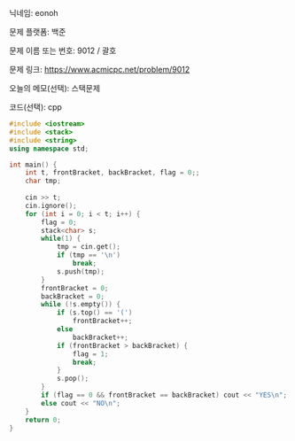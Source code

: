 닉네임: eonoh

문제 플랫폼: 백준

문제 이름 또는 번호: 9012 / 괄호

문제 링크: https://www.acmicpc.net/problem/9012

오늘의 메모(선택): 스택문제

코드(선택): cpp

```cpp
#include <iostream>
#include <stack>
#include <string>
using namespace std;

int main() {
	int t, frontBracket, backBracket, flag = 0;;
	char tmp;
	
	cin >> t;
	cin.ignore();
	for (int i = 0; i < t; i++) {
		flag = 0;
		stack<char> s;
		while(1) {
			tmp = cin.get();
			if (tmp == '\n')
				break;
			s.push(tmp);
		}
		frontBracket = 0;
		backBracket = 0;
		while (!s.empty()) {
			if (s.top() == '(')
				frontBracket++;
			else
				backBracket++;
			if (frontBracket > backBracket) {
				flag = 1;
				break;
			}
			s.pop();
		}
		if (flag == 0 && frontBracket == backBracket) cout << "YES\n";
		else cout << "NO\n";
	}
	return 0;
}
```
